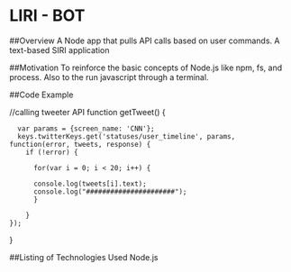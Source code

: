 # LIRI - BOT

##Overview 
A Node app that pulls API calls based on user commands. A text-based SIRI application

##Motivation
To reinforce the basic concepts of Node.js like npm, fs, and process. Also to the run javascript through a terminal.

##Code Example

//calling tweeter API
function getTweet() {
             
      var params = {screen_name: 'CNN'};
      keys.twitterKeys.get('statuses/user_timeline', params, function(error, tweets, response) {
        if (!error) {

          for(var i = 0; i < 20; i++) {
          
          console.log(tweets[i].text);
          console.log("######################");  
          }

        }
    });
}


##Listing of Technologies Used
Node.js
